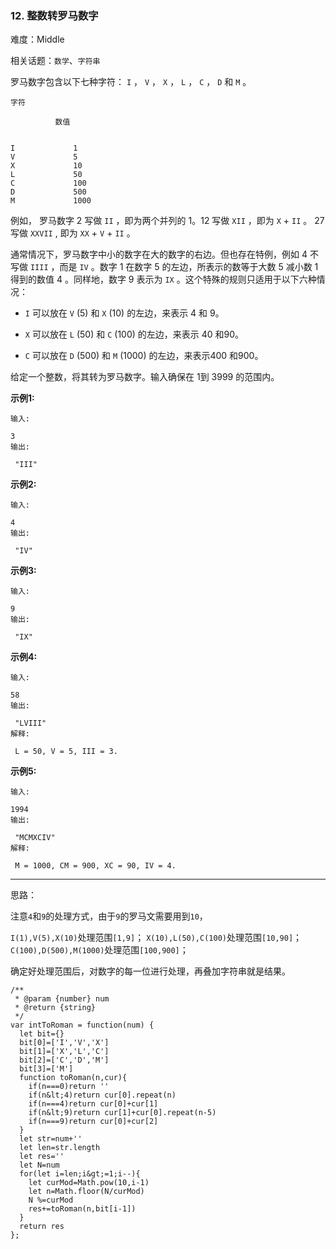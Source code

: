 ### 12. 整数转罗马数字

难度：Middle

相关话题：`数学`、`字符串`

罗马数字包含以下七种字符： `I` ， `V` ， `X` ， `L` ， `C` ， `D` 和 `M` 。





```
字符

          数值


I             1
V             5
X             10
L             50
C             100
D             500
M             1000
```

例如， 罗马数字 2 写做 `II` ，即为两个并列的 1。12 写做 `XII` ，即为 `X` + `II` 。 27 写做 `XXVII` , 即为 `XX` + `V` + `II` 。



通常情况下，罗马数字中小的数字在大的数字的右边。但也存在特例，例如 4 不写做 `IIII` ，而是 `IV` 。数字 1 在数字 5 的左边，所表示的数等于大数 5 减小数 1 得到的数值 4 。同样地，数字 9 表示为 `IX` 。这个特殊的规则只适用于以下六种情况：





*  `I` 可以放在 `V` (5) 和 `X` (10) 的左边，来表示 4 和 9。

*  `X` 可以放在 `L` (50) 和 `C` (100) 的左边，来表示 40 和90。

*  `C` 可以放在 `D` (500) 和 `M` (1000) 的左边，来表示400 和900。





给定一个整数，将其转为罗马数字。输入确保在 1到 3999 的范围内。



 **示例1:** 





```
输入:

3
输出:

 "III"
```

 **示例2:** 





```
输入:

4
输出:

 "IV"
```

 **示例3:** 





```
输入:

9
输出:

 "IX"
```

 **示例4:** 





```
输入:

58
输出:

 "LVIII"
解释:

 L = 50, V = 5, III = 3.

```

 **示例5:** 





```
输入:

1994
输出:

 "MCMXCIV"
解释:

 M = 1000, CM = 900, XC = 90, IV = 4.
```


-----

思路：

注意`4`和`9`的处理方式，由于`9`的罗马文需要用到`10`，

`I(1),V(5),X(10)`处理范围`[1,9]`；
`X(10),L(50),C(100)`处理范围`[10,90]`；
`C(100),D(500),M(1000)`处理范围`[100,900]`；

确定好处理范围后，对数字的每一位进行处理，再叠加字符串就是结果。


```
/**
 * @param {number} num
 * @return {string}
 */
var intToRoman = function(num) {
  let bit={}
  bit[0]=['I','V','X']
  bit[1]=['X','L','C']
  bit[2]=['C','D','M']
  bit[3]=['M']
  function toRoman(n,cur){
    if(n===0)return ''
    if(n&lt;4)return cur[0].repeat(n)
    if(n===4)return cur[0]+cur[1]
    if(n&lt;9)return cur[1]+cur[0].repeat(n-5)
    if(n===9)return cur[0]+cur[2]
  }
  let str=num+''
  let len=str.length
  let res=''
  let N=num
  for(let i=len;i&gt;=1;i--){
    let curMod=Math.pow(10,i-1)
    let n=Math.floor(N/curMod)
    N %=curMod
    res+=toRoman(n,bit[i-1])
  }
  return res
};



```
